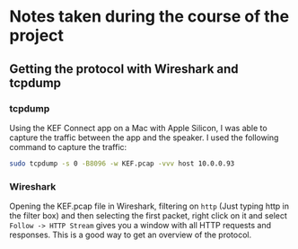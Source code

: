 # Notes taken during the course of the project

## Getting the protocol with Wireshark and tcpdump

### tcpdump

Using the KEF Connect app on a Mac with Apple Silicon, I was able to capture the traffic between the app and the speaker. I used the following command to capture the traffic:

```bash
sudo tcpdump -s 0 -B8096 -w KEF.pcap -vvv host 10.0.0.93
```

### Wireshark

Opening the KEF.pcap file in Wireshark, filtering on `http` (Just typing http in the filter box) and then selecting the first packet, right click on it and select `Follow -> HTTP Stream` gives you a window with all HTTP requests and responses. This is a good way to get an overview of the protocol.
